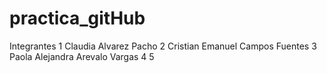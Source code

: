 # practica_gitHub

Integrantes
1 Claudia Alvarez Pacho
2 Cristian Emanuel Campos Fuentes
3 Paola Alejandra Arevalo Vargas
4
5
